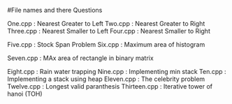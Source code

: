 #File names and there Questions

One.cpp : Nearest Greater to Left
Two.cpp : Nearest Greater to Right
Three.cpp : Nearest Smaller to Left
Four.cpp : Nearest Smaller to Right

Five.cpp : Stock Span Problem
Six.cpp : Maximum area of histogram

Seven.cpp : MAx area of rectangle in binary matrix

Eight.cpp : Rain water trapping
Nine.cpp : Implementing min stack
Ten.cpp : Implementing a stack using heap
Eleven.cpp : The celebrity problem
Twelve.cpp : Longest valid paranthesis
Thirteen.cpp : Iterative tower of hanoi (TOH)